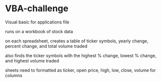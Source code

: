 # VBA-challenge

Visual basic for applications file

runs on a workbook of stock data

on each spreadsheet, creates a table of ticker symbols, yearly change, percent change, and total volume traded

also finds the ticker symbols with the highest % change, lowest % change, and highest volume traded

sheets need to formatted as ticker, open price, high, low, close, volume for columns
